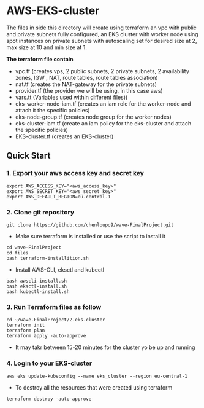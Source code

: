 # AWS-EKS-cluster 
The files in side this directory will create using terraform an vpc with public and private subnets fully configured, an EKS cluster with worker node using spot instances on private subnets with autoscaling set for desired size at 2, max size at 10 and min size at 1. 

**The terraform file contain**
- vpc.tf (creates vps, 2 public subnets, 2 private subnets, 2 availability zones, IGW , NAT, route tables, route tables association) 
- nat.tf (creates the NAT-gateway for the private subnets)
- provider.tf (the provider we will be using, in this case aws) 
- vars.tt (Variables used within different files))
- eks-worker-node-iam.tf (creates an iam role for the worker-node and attach it the specific policies) 
- eks-node-group.tf (creates node group for the worker nodes) 
- eks-cluster-iam.tf (create an iam policy for the eks-cluster and attach the specific policies) 
- EKS-cluster.tf (creates an EKS-cluster) 

## Quick Start 
### 1. Export your aws access key and secret key 
``` 
export AWS_ACCESS_KEY="<aws_access_key>" 
export AWS_SECRET_KEY="<aws_secret_key>" 
export AWS_DEFAULT_REGION=eu-central-1
``` 

### 2. Clone git repository 
```
git clone https://github.com/chenloupo9/wave-FinalProject.git 
```
- Make sure terraform is installed or use the script to install it 
```
cd wave-FinalProject
cd files 
bash terraform-installition.sh
``` 
- Install AWS-CLI, eksctl and kubectl 
``` 
bash awscli-install.sh
bash eksctl-install.sh
bash kubectl-install.sh 
```

### 3. Run Terraform files as follow 
```
cd ~/wave-FinalProject/2-eks-cluster 
terraform init 
terraform plan 
terraform apply -auto-approve
```
- It may takr between 15-20 minutes for the cluster yo be up and running

### 4. Login to your EKS-cluster
```
aws eks update-kubeconfig --name eks_cluster --region eu-central-1
```

- To destroy all the resources that were created using terraform 
```
terraform destroy -auto-approve
```

 
